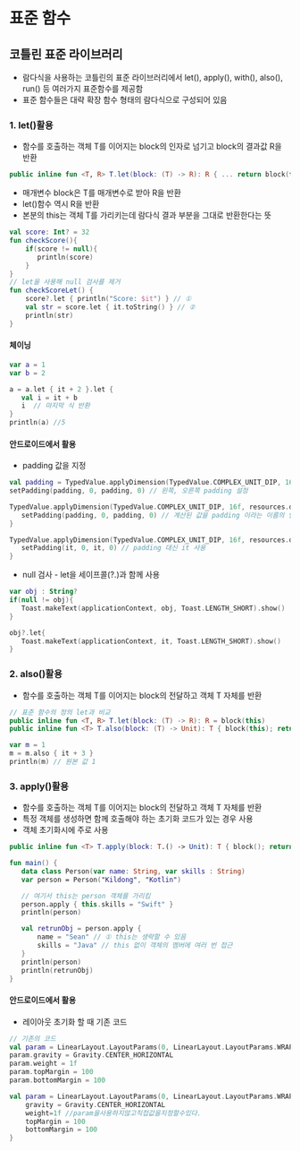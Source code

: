 # 표준 함수 

## 코틀린 표준 라이브러리 
 * 람다식을 사용하는 코틀린의 표준 라이브러리에서 let(), apply(), with(), also(), run() 등 여러가지 표준함수를 제공함
 * 표준 함수들은 대략 확장 함수 형태의 람다식으로 구성되어 있음
 
### 1. let()활용
 * 함수를 호출하는 객체 T를 이어지는 block의 인자로 넘기고 block의 결과값 R을 반환
 ```Kotlin
 public inline fun <T, R> T.let(block: (T) -> R): R { ... return block(this) }
 ```
 * 매개변수 block은 T를 매개변수로 받아 R을 반환
 * let()함수 역시 R을 반환
 * 본분의 this는 객체 T를 가리키는데 람다식 결과 부분을 그대로 반환한다는 뜻

 ```Kotlin
 val score: Int? = 32
 fun checkScore(){
     if(score != null){
        println(score)
     }
 }
 // let을 사용해 null 검사를 제거
 fun checkScoreLet() {
     score?.let { println("Score: $it") } // ①
     val str = score.let { it.toString() } // ②
     println(str)
 }
 ```
 #### 체이닝 
 
 ```Kotlin
 var a = 1
 var b = 2

 a = a.let { it + 2 }.let {
    val i = it + b
    i  // 마지막 식 반환
 }
 println(a) //5
 ```
 #### 안드로이드에서 활용
  * padding 값을 지정
 ```Kotlin
 val padding = TypedValue.applyDimension(TypedValue.COMPLEX_UNIT_DIP, 16f, resources.displayMetrics).toInt()
 setPadding(padding, 0, padding, 0) // 왼쪽, 오른쪽 padding 설정
 
 TypedValue.applyDimension(TypedValue.COMPLEX_UNIT_DIP, 16f, resources.displayMetrics).toInt().let{ padding ->  
    setPadding(padding, 0, padding, 0) // 계산된 값을 padding 이라는 이름의 인자로 받음
 }
 
 TypedValue.applyDimension(TypedValue.COMPLEX_UNIT_DIP, 16f, resources.displayMetrics).toInt().let{ padding ->  
    setPadding(it, 0, it, 0) // padding 대신 it 사용
 }
 ```
  * null 검사 - let을 세이프콜(?.)과 함께 사용
 ```Kotlin
 var obj : String?
 if(null != obj){
    Toast.makeText(applicationContext, obj, Toast.LENGTH_SHORT).show()
 }
 
 obj?.let{
    Toast.makeText(applicationContext, it, Toast.LENGTH_SHORT).show()
 }
 ```
 ### 2. also()활용
  * 함수를 호출하는 객체 T를 이어지는 block의 전달하고 객체 T 자체를 반환
 ```Kotlin
 // 표준 함수의 정의 let과 비교
 public inline fun <T, R> T.let(block: (T) -> R): R = block(this)
 public inline fun <T> T.also(block: (T) -> Unit): T { block(this); return this }
 ```
 ```Kotlin
 var m = 1
 m = m.also { it + 3 }
 println(m) // 원본 값 1
 ```
 
 ### 3. apply()활용
  * 함수를 호출하는 객체 T를 이어지는 block의 전달하고 객체 T 자체를 반환
  * 특정 객체를 생성하면 함께 호출해야 하는 초기화 코드가 있는 경우 사용
  * 객체 초기화시에 주로 사용
 ```Kotlin
 public inline fun <T> T.apply(block: T.() -> Unit): T { block(); return this }
 ```
 ```Kotlin
 fun main() {
    data class Person(var name: String, var skills : String)
    var person = Person("Kildong", "Kotlin")

    // 여기서 this는 person 객체를 가리킴
    person.apply { this.skills = "Swift" }
    println(person)

    val retrunObj = person.apply { 
        name = "Sean" // ① this는 생략할 수 있음
        skills = "Java" // this 없이 객체의 멤버에 여러 번 접근
    }
    println(person)
    println(retrunObj)
 }
 ```
  #### 안드로이드에서 활용
   * 레이아웃 초기화 할 때 기존 코드
   
 ```Kotlin
 // 기존의 코드
 val param = LinearLayout.LayoutParams(0, LinearLayout.LayoutParams.WRAP_CONTENT) 
 param.gravity = Gravity.CENTER_HORIZONTAL
 param.weight = 1f
 param.topMargin = 100
 param.bottomMargin = 100
 ```
 ```Kotlin
 val param = LinearLayout.LayoutParams(0, LinearLayout.LayoutParams.WRAP_CONTENT).apply { 
     gravity = Gravity.CENTER_HORIZONTAL
     weight=1f //param을사용하지않고직접값을지정할수있다.
     topMargin = 100
     bottomMargin = 100 
 }
 ```
 
